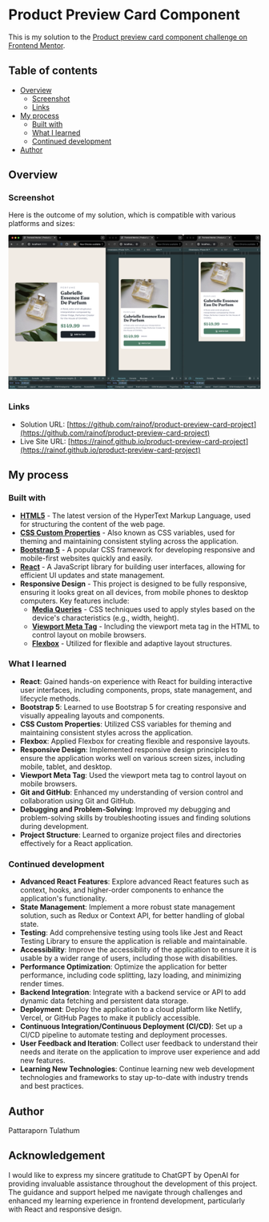 # Product Preview Card Component

This is my solution to the [Product preview card component challenge on Frontend Mentor](https://www.frontendmentor.io/challenges/product-preview-card-component-GO7UmttRfa).

## Table of contents

- [Overview](#overview)
  - [Screenshot](#screenshot)
  - [Links](#links)
- [My process](#my-process)
  - [Built with](#built-with)
  - [What I learned](#what-i-learned)
  - [Continued development](#continued-development)
- [Author](#author)

## Overview

### Screenshot

Here is the outcome of my solution, which is compatible with various platforms and sizes:

![Solution](./src/assets/images/result.png)

### Links

- Solution URL: [https://github.com/rainof/product-preview-card-project](https://github.com/rainof/product-preview-card-project)
- Live Site URL: [https://rainof.github.io/product-preview-card-project](https://rainof.github.io/product-preview-card-project)

## My process

### Built with

- **[HTML5](https://developer.mozilla.org/en-US/docs/Web/Guide/HTML/HTML5)** - The latest version of the HyperText Markup Language, used for structuring the content of the web page.
- **[CSS Custom Properties](https://developer.mozilla.org/en-US/docs/Web/CSS/--*)** - Also known as CSS variables, used for theming and maintaining consistent styling across the application.
- **[Bootstrap 5](https://getbootstrap.com/)** - A popular CSS framework for developing responsive and mobile-first websites quickly and easily.
- **[React](https://reactjs.org/)** - A JavaScript library for building user interfaces, allowing for efficient UI updates and state management.
- **Responsive Design** - This project is designed to be fully responsive, ensuring it looks great on all devices, from mobile phones to desktop computers. Key features include:
  - **[Media Queries](https://developer.mozilla.org/en-US/docs/Web/CSS/Media_Queries/Using_media_queries)** - CSS techniques used to apply styles based on the device's characteristics (e.g., width, height).
  - **[Viewport Meta Tag](https://developer.mozilla.org/en-US/docs/Mozilla/Mobile/Viewport_meta_tag)** - Including the viewport meta tag in the HTML to control layout on mobile browsers.
  - **[Flexbox](https://developer.mozilla.org/en-US/docs/Web/CSS/CSS_Flexible_Box_Layout/Basic_Concepts_of_Flexbox)** - Utilized for flexible and adaptive layout structures.

### What I learned

- **React**: Gained hands-on experience with React for building interactive user interfaces, including components, props, state management, and lifecycle methods.
- **Bootstrap 5**: Learned to use Bootstrap 5 for creating responsive and visually appealing layouts and components.
- **CSS Custom Properties**: Utilized CSS variables for theming and maintaining consistent styles across the application.
- **Flexbox**: Applied Flexbox for creating flexible and responsive layouts.
- **Responsive Design**: Implemented responsive design principles to ensure the application works well on various screen sizes, including mobile, tablet, and desktop.
- **Viewport Meta Tag**: Used the viewport meta tag to control layout on mobile browsers.
- **Git and GitHub**: Enhanced my understanding of version control and collaboration using Git and GitHub.
- **Debugging and Problem-Solving**: Improved my debugging and problem-solving skills by troubleshooting issues and finding solutions during development.
- **Project Structure**: Learned to organize project files and directories effectively for a React application.

### Continued development

- **Advanced React Features**: Explore advanced React features such as context, hooks, and higher-order components to enhance the application's functionality.
- **State Management**: Implement a more robust state management solution, such as Redux or Context API, for better handling of global state.
- **Testing**: Add comprehensive testing using tools like Jest and React Testing Library to ensure the application is reliable and maintainable.
- **Accessibility**: Improve the accessibility of the application to ensure it is usable by a wider range of users, including those with disabilities.
- **Performance Optimization**: Optimize the application for better performance, including code splitting, lazy loading, and minimizing render times.
- **Backend Integration**: Integrate with a backend service or API to add dynamic data fetching and persistent data storage.
- **Deployment**: Deploy the application to a cloud platform like Netlify, Vercel, or GitHub Pages to make it publicly accessible.
- **Continuous Integration/Continuous Deployment (CI/CD)**: Set up a CI/CD pipeline to automate testing and deployment processes.
- **User Feedback and Iteration**: Collect user feedback to understand their needs and iterate on the application to improve user experience and add new features.
- **Learning New Technologies**: Continue learning new web development technologies and frameworks to stay up-to-date with industry trends and best practices.

## Author

Pattaraporn Tulathum

## Acknowledgement

I would like to express my sincere gratitude to ChatGPT by OpenAI for providing invaluable assistance throughout the development of this project. The guidance and support helped me navigate through challenges and enhanced my learning experience in frontend development, particularly with React and responsive design.

